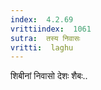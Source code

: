```yaml
---
index:  4.2.69
vrittiindex:  1061
sutra:  तस्य निवासः
vritti:  laghu 
---
```


शिबीनां निवासो देशः शैबः..

